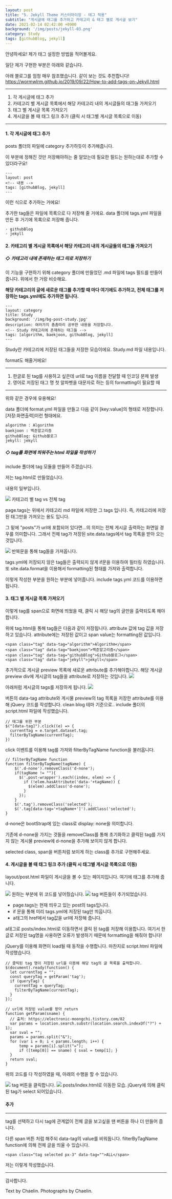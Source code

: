 ```yaml
---
layout: post
title: "5. Jekyll Theme 커스터마이징 - 태그 적용"
subtitle: "게시글에 태그를 추가하고 카테고리 & 태그 별로 게시글 보기"
date: 2021-02-14 02:42:00 +0900
background: '/img/posts/jekyll-03.png'
category: Study
tags: [githubBlog, jekyll]
---
```

안녕하세요! 제가 태그 설정한 방법을 적어볼게요.

일단 제가 구현한 부분은 아래와 같습니다.

아래 블로그를 엄청 매우 참조했습니다. 같이 보는 것도 추천합니다!
<a href="https://wormwlrm.github.io/2019/09/22/How-to-add-tags-on-Jekyll.html">https://wormwlrm.github.io/2019/09/22/How-to-add-tags-on-Jekyll.html</a>

*****

1. 각 게시글에 태그 추가
2. 카테고리 별 게시글 목록에서 해당 카테고리 내의 게시글들의 태그들 가져오기
3. 태그 별 게시글 목록 가져오기
4. 게시글을 볼 때 태그 링크 추가 (클릭 시 태그별 게시글 목록으로 이동)

*****

#### 1. 각 게시글에 태그 추가
posts 폴더의 파일에 category 추가하듯이 추가해줍니다.

이 부분에 정해진 것만 저장해야하는 줄 알았는데 필요한 필드는 원하는대로 추가할 수 있더라구요!

```
---
layout: post
<!-- 내용 -->
tags: [githubBlog, jekyll]
---
```

이런 식으로 추가하는 거에요!

추가한 tag들은 파일에 목록으로 다 저장해 줄 거에요. data 폴더에 tags.yml 파일을 만든 후 거기에 목록으로 저장해 줍니다.
```
- githubBlog
- jekyll
```

#### 2. 카테고리 별 게시글 목록에서 해당 카테고리 내의 게시글들의 태그들 가져오기

##### ◇ 카테고리 내에 존재하는 태그 따로 저장하기
이 기능을 구현하기 위해 category 폴더에 만들었던 .md 파일에 tags 필드를 만들어 줍니다. 위에서 한 거랑 비슷해요. 

**해당 카테고리의 글에 새로운 태그를 추가할 때 마다 여기에도 추가하고, 전체 태그를 저장하는 tags.yml에도 추가하면 됩니다.**

```
---
layout: category
title: Study
background: '/img/bg-post-study.jpg'
description: 여러가지 촘촘따리 공부한 내용을 저장합니다.
<!-- Study 카테고리에 존재하는 태그들 -->
tags: [algorithm, baekjoon, githubBlog, jekyll] 
---
```
Study란 카테고리에 저장된 태그들을 저장한 모습이에요. Study.md 파일 내용입니다.

format도 해줄거에요!

*****

1. 한글로 된 tag를 사용하고 싶은데 url로 tag 이름을 전달할 때 인코딩 문제 발생
2. 영어로 저장된 태그 명 첫 알파벳을 대문자로 하는 등의 formatting이 필요할 때

*****

위와 같은 경우에 유용해요!

data 폴더에 format.yml 파일을 만들고 다음 같이 [key:value]의 형태로 저장합니다. [저장:화면출력]이런 형태에요.

```
algorithm : Algorithm
baekjoon : 백준알고리즘
githubBlog: Github블로그
jekyll: jekyll
```

##### ◇ tag를 화면에 띄워주는 html 파일을 작성하기
include 폴더에 tag 모듈을 만들어 주겠습니다.

저는 tag.html로 만들었습니다.

내용의 일부입니다.

<img class="img-fluid" src="/img/posts/inPost/jekyll-05-02.png">
<span class="caption text-muted">카테고리 별 tag vs 전체 tag</span>

page.tags는 위에서 카테고리 md 파일에 저장한 그 tags 입니다. 즉, 카테고리에 저장된 태그만을 가져오는 용도 입니다.

그 밑에 "posts"가 url에 포함되어 있다면...의 의미는 전체 게시글 출력하는 화면일 경우를 의미합니다. 그래서 전체 tag가 저장된 site.data.tags에서 tag 목록을 받아 오는 것입니다.

<img class="img-fluid" src="/img/posts/inPost/jekyll-05-01.png">
<span class="caption text-muted">반복문을 통해 tag들을 가져옵니다.</span>

tags.yml에 저장되지 않은 tag들은 출력되지 않게 if문을 이용하여 필터링 하였습니다.   또 site.data.format을 이용해서 formatting된 형태를 가져와 출력합니다.

이렇게 작성한 부분을 원하는 부분에 넣어줍니다. include tags.yml 코드를 이용하면 됩니다.

#### 3. 태그 별 게시글 목록 가져오기
이렇게 tag를 span으로 화면에 띄웠을 때, 클릭 시 해당 tag의 글만을 출력되도록 해야합니다.

위에 tag.html을 통해 tag들은 다음과 같이 저장됩니다. attribute 값에 tag 값을 저장하고 있습니다.
attribute에는 저장된 값이고 span value는 formatting된 값입니다.
```
<span class="tag" data-tag="algorithm">Algorithm</span>
<span class="tag" data-tag="baekjoon">백준알고리즘</span>
<span class="tag" data-tag="githubBlog">Github블로그</span>
<span class="tag" data-tag="jekyll">jekyll</span>
```

추가적으로 게시글 preview 목록에 새로운 attribute를 추가해야합니다. 해당 게시글 preview div에 게시글의 tag들을 attribute로 저장하는 것입니다.
<img class="img-fluid" src="/img/posts/inPost/jekyll-05-03.png">

아래처럼 게시글의 tags를 저장하게 됩니다.
<img class="img-fluid" src="/img/posts/inPost/jekyll-05-04.png">

버튼의 data-tag attribute와 게시물 preview의 tag 목록을 저장한 attribute를 이용해 jQuery 코드를 작성합니다. clean blog 테마 기준으로.. include 폴더의 script.html 파일에 작성했습니다.

```
// 태그를 위한 부분
$("[data-tag]").click((e) => {
  currentTag = e.target.dataset.tag;
  filterByTagName(currentTag);
})
```
click 이벤트를 이용해 tag를 가져와 filterByTagName function을 불러옵니다.

```
// filterByTagName function
function filterByTagName(tagName) {
    $('.d-none').removeClass('d-none');
    if(tagName != ""){
      $('.post-wrapper').each((index, elem) => {
        if (!elem.hasAttribute('data-'+tagName)) {
          $(elem).addClass('d-none');
        }
      });
    }
    $('.tag').removeClass('selected');
    $('.tag[data-tag='+tagName+']').addClass('selected');
}
```
d-none은 bootStrap에 있는 class로 display: none을 의미합니다. 

기존에 d-none을 가지는 것들을 removeClass를 통해 초기화하고 클릭된 tag를 가지지 않는 게시물 preview에 d-none을 추가해 보이지 않게 합니다.

<p class="hight-block">selected class, span을 버튼처럼 보이게 하는 class를 추가로 구현해주세요.</p>

#### 4. 게시글을 볼 때 태그 링크 추가 (클릭 시 태그별 게시글 목록으로 이동)
layout/post.html 파일이 게시글을 볼 수 있는 페이지입니다. 여기에 태그를 추가해 줍니다.

<img class="img-fluid" src="/img/posts/inPost/jekyll-05-05.png">
원하는 부분에 위 코드를 넣어줬습니다.

<img class="img-fluid" src="/img/posts/inPost/jekyll-05-06.png">
<span class="caption text-muted">tag 버튼들이 추가되었습니다.</span>

- page.tags는 현재 띄우고 있는 post의 tags입니다.
- if 문을 통해 미리 tags.yml에 저장된 tag만 띄웁니다.
- a태그의 href에서 tag값을 url에 저장해 줍니다. 

a태그로 posts/index.html로 이동하면서 클릭 된 tag를 저장해 이용합니다. 여기서 한글로 저장된 tag명을 사용하면 오류가 발생하기 때문에 formatting을 해줘야 합니다!

jQuery를 이용해 화면이 load될 때 동작을 수행합니다. 마찬지로 script.html 파일에 작성했습니다.

```
// 클릭된 tag 명이 저장된 url을 이용해 해당 tag의 글 목록을 출력합니다.
$(document).ready(function() {
  let currentTag = "";
  const queryTag = getParam('tag');
  if (queryTag) {
    currentTag = queryTag;
    filterByTagName(currentTag);
  }
});

// url에 저장된 value를 받아 return
function getParam(sname) {
  // 출처: https://electronic-moongchi.tistory.com/82
  var params = location.search.substr(location.search.indexOf("?") + 1);
  var sval = "";
  params = params.split("&");
  for (var i = 0; i < params.length; i++) {
      temp = params[i].split("=");
      if ([temp[0]] == sname) { sval = temp[1]; }
  }
  return sval;
}
```

위의 코드를 다 작성하였을 때, 아래의 수행을 할 수 있습니다.

<img class="img-fluid" src="/img/posts/inPost/jekyll-05-07.png">
<span class="caption text-muted">tag 버튼을 클릭합니다.</span>

<img class="img-fluid" src="/img/posts/inPost/jekyll-05-08.png">
<span class="caption text-muted">posts/index.html로 이동한 모습. jQuery에 의해 클릭된 tag가 select 되어있습니다.</span>

#### 추가
*****

tag를 선택하고 다시 tag에 관계없이 전체 글을 보고싶을 땐 버튼을 하나 더 만들어 줍니다.

다른 span 버튼 처럼 해주되 data-tag의 value를 비워둡니다. filterByTagName function에 의해 전체 글을 띄울 수 있습니다.

```
<span class="tag selected px-3" data-tag="">ALL</span>
```
저는 이렇게 작성했습니다.

*****

감사합니다.
<p class = "placeholder">Text by Chaelin. Photographs by Chaelin.</p>